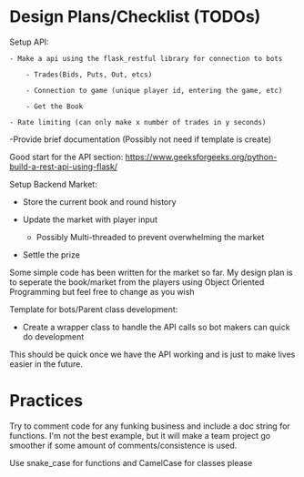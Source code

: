 # Design Plans/Checklist (TODOs)

Setup API:

	- Make a api using the flask_restful library for connection to bots
 
		- Trades(Bids, Puts, Out, etcs)
  
		- Connection to game (unique player id, entering the game, etc)
  
		- Get the Book
  
    - Rate limiting (can only make x number of trades in y seconds)
    
  -Provide brief documentation (Possibly not need if template is create)


Good start for the API section: https://www.geeksforgeeks.org/python-build-a-rest-api-using-flask/


Setup Backend Market:

  - Store the current book and round history
    
  - Update the market with player input
    
      - Possibly Multi-threaded to prevent overwhelming the market
        
  - Settle the prize


Some simple code has been written for the market so far. My design plan is to seperate the book/market from the players using Object Oriented Programming but feel free to change as you wish


Template for bots/Parent class development:

  - Create a wrapper class to handle the API calls so bot makers can quick do development


This should be quick once we have the API working and is just to make lives easier in the future.

# Practices
Try to comment code for any funking business and include a doc string for functions. I'm not the best example, but it will make a team project go smoother if some amount of comments/consistence is used.

Use snake_case for functions and CamelCase for classes please
